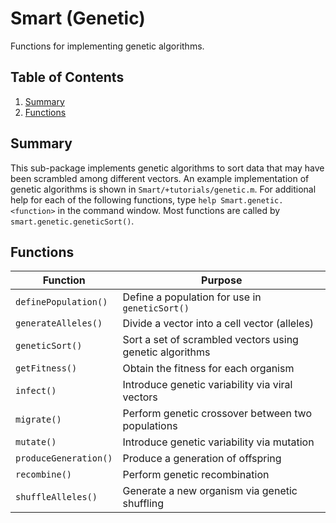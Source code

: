 # Smart (Genetic)

Functions for implementing genetic algorithms.

## Table of Contents

1. [Summary](#summary)
2. [Functions](#functions)

## Summary

This sub-package implements genetic algorithms to sort data that may have been scrambled among different vectors. An example implementation of genetic algorithms is shown in `Smart/+tutorials/genetic.m`. For additional help for each of the following functions, type `help Smart.genetic.<function>` in the command window. Most functions are called by `smart.genetic.geneticSort()`.

## Functions

| Function | Purpose |
| --- | --- |
| `definePopulation()` | Define a population for use in `geneticSort()` |
| `generateAlleles()` | Divide a vector into a cell vector (alleles) |
| `geneticSort()` | Sort a set of scrambled vectors using genetic algorithms |
| `getFitness()` | Obtain the fitness for each organism |
| `infect()` | Introduce genetic variability via viral vectors |
| `migrate()` | Perform genetic crossover between two populations |
| `mutate()` | Introduce genetic variability via mutation |
| `produceGeneration()` | Produce a generation of offspring |
| `recombine()` | Perform genetic recombination |
| `shuffleAlleles()` | Generate a new organism via genetic shuffling | 
